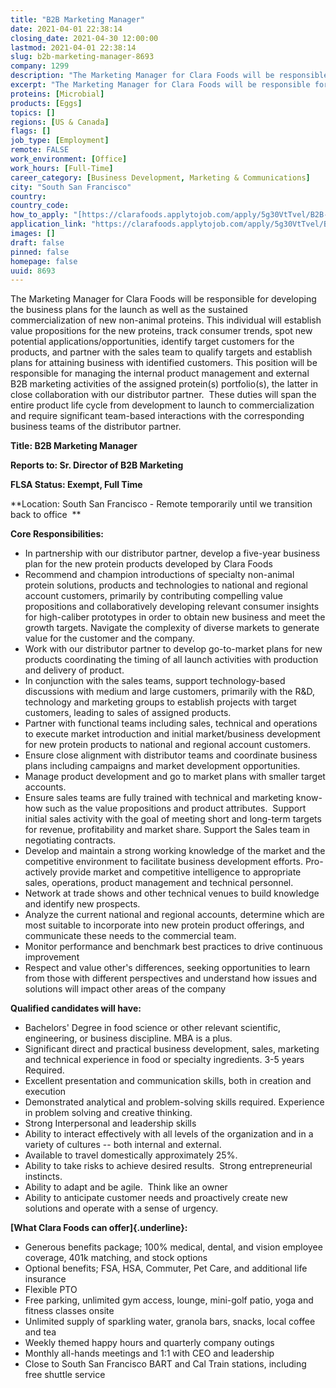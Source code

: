 ```yaml
---
title: "B2B Marketing Manager"
date: 2021-04-01 22:38:14
closing_date: 2021-04-30 12:00:00
lastmod: 2021-04-01 22:38:14
slug: b2b-marketing-manager-8693
company: 1299
description: "The Marketing Manager for Clara Foods will be responsible for developing the business plans for the launch as well as the sustained commercialization of new non-animal proteins. This individual will establish value propositions for the new proteins, track consumer trends, spot new potential applications/opportunities, identify target customers for the products, and partner with the sales team to qualify targets and establish plans for attaining business with identified customers."
excerpt: "The Marketing Manager for Clara Foods will be responsible for developing the business plans for the launch as well as the sustained commercialization of new non-animal proteins. This individual will establish value propositions for the new proteins, track consumer trends, spot new potential applications/opportunities, identify target customers for the products, and partner with the sales team to qualify targets and establish plans for attaining business with identified customers."
proteins: [Microbial]
products: [Eggs]
topics: []
regions: [US & Canada]
flags: []
job_type: [Employment]
remote: FALSE
work_environment: [Office]
work_hours: [Full-Time]
career_category: [Business Development, Marketing & Communications]
city: "South San Francisco"
country: 
country_code: 
how_to_apply: "[https://clarafoods.applytojob.com/apply/5g30VtTvel/B2B-Marketing-Manage...](https://clarafoods.applytojob.com/apply/5g30VtTvel/B2B-Marketing-Manager?source=ProteinReport)"
application_link: "https://clarafoods.applytojob.com/apply/5g30VtTvel/B2B-Marketing-Manager?source=ProteinReport"
images: []
draft: false
pinned: false
homepage: false
uuid: 8693
---
```

The Marketing Manager for Clara Foods will be responsible for developing
the business plans for the launch as well as the sustained
commercialization of new non-animal proteins. This individual will
establish value propositions for the new proteins, track consumer
trends, spot new potential applications/opportunities, identify target
customers for the products, and partner with the sales team to qualify
targets and establish plans for attaining business with identified
customers. This position will be responsible for managing the internal
product management and external B2B marketing activities of the assigned
protein(s) portfolio(s), the latter in close collaboration with our
distributor partner.  These duties will span the entire product life
cycle from development to launch to commercialization and require
significant team-based interactions with the corresponding business
teams of the distributor partner. 

**Title: B2B Marketing Manager**

**Reports to: Sr. Director of B2B Marketing**

**FLSA Status: Exempt, Full Time**

**Location: South San Francisco - Remote temporarily until we transition
back to office  **

**Core Responsibilities:**

-   In partnership with our distributor partner, develop a five-year
    business plan for the new protein products developed by Clara Foods
-   Recommend and champion introductions of specialty non-animal protein
    solutions, products and technologies to national and regional
    account customers, primarily by contributing compelling value
    propositions and collaboratively developing relevant consumer
    insights for high-caliber prototypes in order to obtain new business
    and meet the growth targets. Navigate the complexity of diverse
    markets to generate value for the customer and the company.
-   Work with our distributor partner to develop go-to-market plans for
    new products coordinating the timing of all launch activities with
    production and delivery of product.
-   In conjunction with the sales teams, support technology-based
    discussions with medium and large customers, primarily with the R&D,
    technology and marketing groups to establish projects with target
    customers, leading to sales of assigned products.
-   Partner with functional teams including sales, technical and
    operations to execute market introduction and initial
    market/business development for new protein products to national and
    regional account customers.
-   Ensure close alignment with distributor teams and coordinate
    business plans including campaigns and market development
    opportunities.
-   Manage product development and go to market plans with smaller
    target accounts.
-   Ensure sales teams are fully trained with technical and marketing
    know-how such as the value propositions and product attributes. 
    Support initial sales activity with the goal of meeting short and
    long-term targets for revenue, profitability and market share.
    Support the Sales team in negotiating contracts.
-   Develop and maintain a strong working knowledge of the market and
    the competitive environment to facilitate business development
    efforts. Pro-actively provide market and competitive intelligence to
    appropriate sales, operations, product management and technical
    personnel.
-   Network at trade shows and other technical venues to build knowledge
    and identify new prospects.
-   Analyze the current national and regional accounts, determine which
    are most suitable to incorporate into new protein product offerings,
    and communicate these needs to the commercial team.
-   Monitor performance and benchmark best practices to drive continuous
    improvement
-   Respect and value other's differences, seeking opportunities to
    learn from those with different perspectives and understand how
    issues and solutions will impact other areas of the company

**Qualified candidates will have:**

-   Bachelors' Degree in food science or other relevant scientific,
    engineering, or business discipline. MBA is a plus.
-   Significant direct and practical business development, sales,
    marketing and technical experience in food or specialty ingredients.
    3-5 years Required. 
-   Excellent presentation and communication skills, both in creation
    and execution
-   Demonstrated analytical and problem-solving skills required.
    Experience in problem solving and creative thinking.
-   Strong Interpersonal and leadership skills
-   Ability to interact effectively with all levels of the organization
    and in a variety of cultures -- both internal and external.
-   Available to travel domestically approximately 25%.
-   Ability to take risks to achieve desired results.  Strong
    entrepreneurial instincts. 
-   Ability to adapt and be agile.  Think like an owner 
-   Ability to anticipate customer needs and proactively create new
    solutions and operate with a sense of urgency. 

**[What Clara Foods can offer]{.underline}:**

-   Generous benefits package; 100% medical, dental, and vision employee
    coverage, 401k matching, and stock options
-   Optional benefits; FSA, HSA, Commuter, Pet Care, and additional life
    insurance
-   Flexible PTO
-   Free parking, unlimited gym access, lounge, mini-golf patio, yoga
    and fitness classes onsite
-   Unlimited supply of sparkling water, granola bars, snacks, local
    coffee and tea
-   Weekly themed happy hours and quarterly company outings
-   Monthly all-hands meetings and 1:1 with CEO and leadership
-   Close to South San Francisco BART and Cal Train stations, including
    free shuttle service
